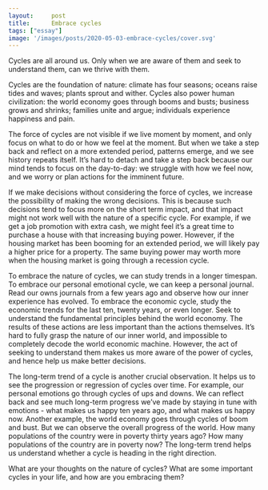 ```yaml
---
layout:     post
title:      Embrace cycles
tags: ["essay"]
image: '/images/posts/2020-05-03-embrace-cycles/cover.svg'
---
```


Cycles are all around us. Only when we are aware of them and seek to understand them, can we thrive with them.

Cycles are the foundation of nature: climate has four seasons; oceans raise tides and waves; plants sprout and wither. Cycles also power human civilization: the world economy goes through booms and busts; business grows and shrinks; families unite and argue; individuals experience happiness and pain.

The force of cycles are not visible if we live moment by moment, and only focus on what to do or how we feel at the moment. But when we take a step back and reflect on a more extended period, patterns emerge, and we see history repeats itself. It’s hard to detach and take a step back because our mind tends to focus on the day-to-day: we struggle with how we feel now, and we worry or plan actions for the imminent future.

If we make decisions without considering the force of cycles, we increase the possibility of making the wrong decisions. This is because such decisions tend to focus more on the short term impact, and that impact might not work well with the nature of a specific cycle. For example, if we get a job promotion with extra cash, we might feel it’s a great time to purchase a house with that increasing buying power. However, if the housing market has been booming for an extended period, we will likely pay a higher price for a property. The same buying power may worth more when the housing market is going through a recession cycle.

To embrace the nature of cycles, we can study trends in a longer timespan. To embrace our personal emotional cycle, we can keep a personal journal. Read our owns journals from a few years ago and observe how our inner experience has evolved. To embrace the economic cycle, study the economic trends for the last ten, twenty years, or even longer. Seek to understand the fundamental principles behind the world economy. The results of these actions are less important than the actions themselves. It’s hard to fully grasp the nature of our inner world, and impossible to completely decode the world economic machine. However, the act of seeking to understand them makes us more aware of the power of cycles, and hence help us make better decisions.

The long-term trend of a cycle is another crucial observation. It helps us to see the progression or regression of cycles over time. For example, our personal emotions go through cycles of ups and downs. We can reflect back and see much long-term progress we’ve made by staying in tune with emotions - what makes us happy ten years ago, and what makes us happy now. Another example, the world economy goes through cycles of boom and bust. But we can observe the overall progress of the world. How many populations of the country were in poverty thirty years ago? How many populations of the country are in poverty now? The long-term trend helps us understand whether a cycle is heading in the right direction.

What are your thoughts on the nature of cycles? What are some important cycles in your life, and how are you embracing them?
